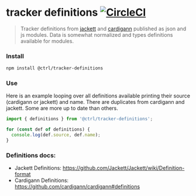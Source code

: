 # tracker definitions [![CircleCI](https://circleci.com/gh/TypeCtrl/tracker-definitions/tree/master.svg?style=svg)](https://circleci.com/gh/TypeCtrl/tracker-definitions/tree/master)

> Tracker definitions from [jackett](https://github.com/Jackett/Jackett) and [cardigann](https://github.com/cardigann/cardigann) published as json and js modules. Data is somewhat normalized and types definitions available for modules.

### Install
```sh
npm install @ctrl/tracker-definitions
```

### Use
Here is an example looping over all definitions available printing their source (cardigann or jackett) and name. There are duplicates from cardigann and jackett. Some are more up to date than others.
```ts
import { definitions } from '@ctrl/tracker-definitions';

for (const def of definitions) {
  console.log(def.source, def.name);
}

```

### Definitions docs: 
- Jackett Definitions: https://github.com/Jackett/Jackett/wiki/Definition-format
- Cardigann Definitions: https://github.com/cardigann/cardigann#definitions
